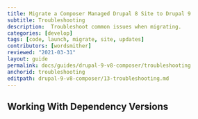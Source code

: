 ```yaml
---
title: Migrate a Composer Managed Drupal 8 Site to Drupal 9
subtitle: Troubleshooting
description:  Troubleshoot common issues when migrating.
categories: [develop]
tags: [code, launch, migrate, site, updates]
contributors: [wordsmither]
reviewed: "2021-03-31"
layout: guide
permalink: docs/guides/drupal-9-v8-composer/troubleshooting
anchorid: troubleshooting
editpath: drupal-9-v8-composer/13-troubleshooting.md
---
```


## Working With Dependency Versions

<Partial file="composer-updating.md" />

<Partial file="drupal-9/troubleshooting.md" />
